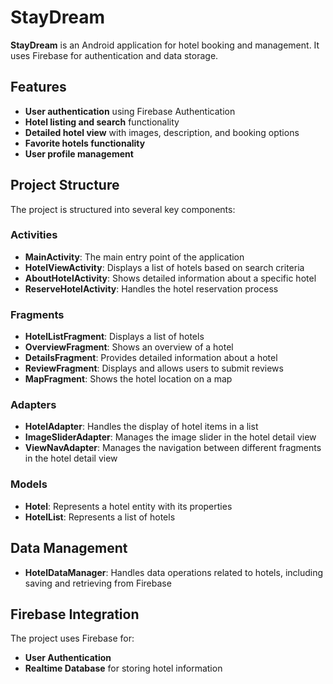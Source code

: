 # StayDream

**StayDream** is an Android application for hotel booking and management. It uses Firebase for authentication and data storage.

## Features
- **User authentication** using Firebase Authentication
- **Hotel listing and search** functionality
- **Detailed hotel view** with images, description, and booking options
- **Favorite hotels functionality**
- **User profile management**

## Project Structure

The project is structured into several key components:

### Activities
- **MainActivity**: The main entry point of the application
- **HotelViewActivity**: Displays a list of hotels based on search criteria
- **AboutHotelActivity**: Shows detailed information about a specific hotel
- **ReserveHotelActivity**: Handles the hotel reservation process

### Fragments
- **HotelListFragment**: Displays a list of hotels
- **OverviewFragment**: Shows an overview of a hotel
- **DetailsFragment**: Provides detailed information about a hotel
- **ReviewFragment**: Displays and allows users to submit reviews
- **MapFragment**: Shows the hotel location on a map

### Adapters
- **HotelAdapter**: Handles the display of hotel items in a list
- **ImageSliderAdapter**: Manages the image slider in the hotel detail view
- **ViewNavAdapter**: Manages the navigation between different fragments in the hotel detail view

### Models
- **Hotel**: Represents a hotel entity with its properties
- **HotelList**: Represents a list of hotels

## Data Management
- **HotelDataManager**: Handles data operations related to hotels, including saving and retrieving from Firebase

## Firebase Integration
The project uses Firebase for:
- **User Authentication**
- **Realtime Database** for storing hotel information

